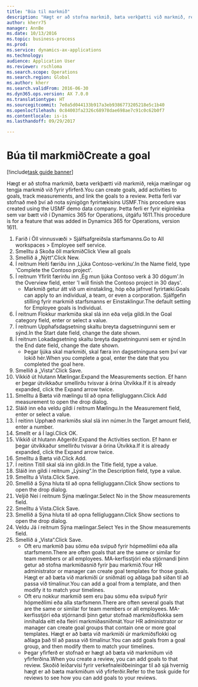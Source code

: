 ```yaml
--- 
title: "Búa til markmið"
description: "Hægt er að stofna markmið, bæta verkþætti við markmið, rekja mælingar og tengja markmið við fyrir yfirferð."
author: kherr75
manager: AnnBe
ms.date: 10/13/2016
ms.topic: business-process
ms.prod: 
ms.service: dynamics-ax-applications
ms.technology: 
audience: Application User
ms.reviewer: rschloma
ms.search.scope: Operations
ms.search.region: Global
ms.author: kherr
ms.search.validFrom: 2016-06-30
ms.dyn365.ops.version: AX 7.0.0
ms.translationtype: HT
ms.sourcegitcommit: 7e0a5d044133b917a3eb9386773205218e5c1b40
ms.openlocfilehash: 0c84003fa2326c68978dae698ae7c91c0c62b0f7
ms.contentlocale: is-is
ms.lasthandoff: 09/29/2017

---
```

# <a name="create-a-goal"></a><span data-ttu-id="16154-103">Búa til markmið</span><span class="sxs-lookup"><span data-stu-id="16154-103">Create a goal</span></span>

[!include[task guide banner](../../includes/task-guide-banner.md)]

<span data-ttu-id="16154-104">Hægt er að stofna markmið, bæta verkþætti við markmið, rekja mælingar og tengja markmið við fyrir yfirferð.</span><span class="sxs-lookup"><span data-stu-id="16154-104">You can create goals, add activities to goals, track measurements, and link the goals to a review.</span></span> <span data-ttu-id="16154-105">Þetta ferli var stofnað með því að nota sýnigögn fyrirtækisins USMF.</span><span class="sxs-lookup"><span data-stu-id="16154-105">This procedure was created using the USMF demo data company.</span></span> <span data-ttu-id="16154-106">Þetta ferli er fyrir eiginleika sem var bætt við í Dynamics 365 for Operations, útgáfu 1611.</span><span class="sxs-lookup"><span data-stu-id="16154-106">This procedure is for a feature that was added in Dynamics 365 for Operations, version 1611.</span></span>

1. <span data-ttu-id="16154-107">Farið í Öll vinnusvæði > Sjálfsafgreiðsla starfsmanns.</span><span class="sxs-lookup"><span data-stu-id="16154-107">Go to All workspaces > Employee self service.</span></span>
2. <span data-ttu-id="16154-108">Smelltu á Skoða öll markmið</span><span class="sxs-lookup"><span data-stu-id="16154-108">Click View all goals</span></span>
3. <span data-ttu-id="16154-109">Smellið á „Nýtt“.</span><span class="sxs-lookup"><span data-stu-id="16154-109">Click New.</span></span>
4. <span data-ttu-id="16154-110">Í reitnum Heiti færiðu inn ‚Ljúka Contoso-verkinu‘.</span><span class="sxs-lookup"><span data-stu-id="16154-110">In the Name field, type 'Complete the Contoso project'.</span></span>
5. <span data-ttu-id="16154-111">Í reitnum Yfirlit færirðu inn ‚Ég mun ljúka Contoso verk á 30 dögum'.</span><span class="sxs-lookup"><span data-stu-id="16154-111">In the Overview field, enter 'I will finish the Contoso project in 30 days'.</span></span>
    * <span data-ttu-id="16154-112">Markmið getur átt við um einstakling, hóp eða jafnvel fyrirtæki.</span><span class="sxs-lookup"><span data-stu-id="16154-112">Goals can apply to an individual, a team, or even a corporation.</span></span> <span data-ttu-id="16154-113">Sjálfgefin stilling fyrir markmið starfsmanns er Einstaklingur.</span><span class="sxs-lookup"><span data-stu-id="16154-113">The default setting for Employee goals is Individual.</span></span>  
6. <span data-ttu-id="16154-114">Í reitnum Flokkur markmiða skal slá inn eða velja gildi.</span><span class="sxs-lookup"><span data-stu-id="16154-114">In the Goal category field, enter or select a value.</span></span>
7. <span data-ttu-id="16154-115">Í reitnum Upphafsdagsetning skaltu breyta dagsetningunni sem er sýnd.</span><span class="sxs-lookup"><span data-stu-id="16154-115">In the Start date field, change the date shown.</span></span>
8. <span data-ttu-id="16154-116">Í reitnum Lokadagsetning skaltu breyta dagsetningunni sem er sýnd.</span><span class="sxs-lookup"><span data-stu-id="16154-116">In the End date field, change the date shown.</span></span>
    * <span data-ttu-id="16154-117">Þegar ljúka skal markmiði, skal færa inn dagsetninguna sem því var lokið hér.</span><span class="sxs-lookup"><span data-stu-id="16154-117">When you complete a goal, enter the date that you completed the goal here.</span></span>  
9. <span data-ttu-id="16154-118">Smellið á „Vista“.</span><span class="sxs-lookup"><span data-stu-id="16154-118">Click Save.</span></span>
10. <span data-ttu-id="16154-119">Víkkið út hlutann Mælingar.</span><span class="sxs-lookup"><span data-stu-id="16154-119">Expand the Measurements section.</span></span> <span data-ttu-id="16154-120">Ef hann er þegar útvíkkaður smellirðu tvisvar á örina Útvíkka.</span><span class="sxs-lookup"><span data-stu-id="16154-120">If it is already expanded, click the Expand arrow twice.</span></span>
11. <span data-ttu-id="16154-121">Smelltu á Bæta við mælingu til að opna felligluggann.</span><span class="sxs-lookup"><span data-stu-id="16154-121">Click Add measurement to open the drop dialog.</span></span>
12. <span data-ttu-id="16154-122">Sláið inn eða veldu gildi í reitnum Mælingu.</span><span class="sxs-lookup"><span data-stu-id="16154-122">In the Measurement field, enter or select a value.</span></span>
13. <span data-ttu-id="16154-123">Í reitinn Upphæð markmiðs skal slá inn númer.</span><span class="sxs-lookup"><span data-stu-id="16154-123">In the Target amount field, enter a number.</span></span>
14. <span data-ttu-id="16154-124">Smellt er á Í lagi.</span><span class="sxs-lookup"><span data-stu-id="16154-124">Click OK.</span></span>
15. <span data-ttu-id="16154-125">Víkkið út hlutann Aðgerðir.</span><span class="sxs-lookup"><span data-stu-id="16154-125">Expand the Activities section.</span></span> <span data-ttu-id="16154-126">Ef hann er þegar útvíkkaður smellirðu tvisvar á örina Útvíkka.</span><span class="sxs-lookup"><span data-stu-id="16154-126">If it is already expanded, click the Expand arrow twice.</span></span>
16. <span data-ttu-id="16154-127">Smelltu á Bæta við.</span><span class="sxs-lookup"><span data-stu-id="16154-127">Click Add.</span></span>
17. <span data-ttu-id="16154-128">Í reitinn Titill skal slá inn gildi.</span><span class="sxs-lookup"><span data-stu-id="16154-128">In the Title field, type a value.</span></span>
18. <span data-ttu-id="16154-129">Sláið inn gildi í reitnum „Lýsing“.</span><span class="sxs-lookup"><span data-stu-id="16154-129">In the Description field, type a value.</span></span>
19. <span data-ttu-id="16154-130">Smelltu á Vista.</span><span class="sxs-lookup"><span data-stu-id="16154-130">Click Save.</span></span>
20. <span data-ttu-id="16154-131">Smellið á Sýna hluta til að opna felligluggann.</span><span class="sxs-lookup"><span data-stu-id="16154-131">Click Show sections to open the drop dialog.</span></span>
21. <span data-ttu-id="16154-132">Veljið Nei í reitnum Sýna mælingar.</span><span class="sxs-lookup"><span data-stu-id="16154-132">Select No in the Show measurements field.</span></span>
22. <span data-ttu-id="16154-133">Smelltu á Vista.</span><span class="sxs-lookup"><span data-stu-id="16154-133">Click Save.</span></span>
23. <span data-ttu-id="16154-134">Smellið á Sýna hluta til að opna felligluggann.</span><span class="sxs-lookup"><span data-stu-id="16154-134">Click Show sections to open the drop dialog.</span></span>
24. <span data-ttu-id="16154-135">Veldu Já í reitnum Sýna mælingar.</span><span class="sxs-lookup"><span data-stu-id="16154-135">Select Yes in the Show measurements field.</span></span>
25. <span data-ttu-id="16154-136">Smellið á „Vista“.</span><span class="sxs-lookup"><span data-stu-id="16154-136">Click Save.</span></span>
    * <span data-ttu-id="16154-137">Oft eru markmið þau sömu eða svipuð fyrir hópmeðlimi eða alla starfsmenn.</span><span class="sxs-lookup"><span data-stu-id="16154-137">There are often goals that are the same or similar for team members or all employees.</span></span>     <span data-ttu-id="16154-138">MA-kerfisstjóri eða stjórnandi þinn getur að stofna markmiðasnið fyrir þau markmið.</span><span class="sxs-lookup"><span data-stu-id="16154-138">Your HR administrator or manager can create goal templates for those goals.</span></span> <span data-ttu-id="16154-139">Hægt er að bæta við markmiði úr sniðmáti og aðlaga það síðan til að passa við tímalínur.</span><span class="sxs-lookup"><span data-stu-id="16154-139">You can add a goal from a template, and then modify it to match your timelines.</span></span>  
    * <span data-ttu-id="16154-140">Oft eru nokkur markmið sem eru þau sömu eða svipuð fyrir hópmeðlimi eða alla starfsmenn.</span><span class="sxs-lookup"><span data-stu-id="16154-140">There are often several goals that are the same or similar for team members or all employees.</span></span>     <span data-ttu-id="16154-141">MA-kerfisstjóri eða stjórnandi þinn getur stofnað markmiðsflokka sem innihalda eitt eða fleiri markmiðasniðmát.</span><span class="sxs-lookup"><span data-stu-id="16154-141">Your HR administrator or manager can create goal groups that contain one or more goal templates.</span></span> <span data-ttu-id="16154-142">Hægt er að bæta við markmiði úr markmiðsflokki og aðlaga það til að passa við tímalínur.</span><span class="sxs-lookup"><span data-stu-id="16154-142">You can add goals from a goal group, and then modify them to match your timelines.</span></span>  
    * <span data-ttu-id="16154-143">Þegar yfirferð er stofnað er hægt að bæta við markmiðum við yfirferðina.</span><span class="sxs-lookup"><span data-stu-id="16154-143">When you create a review, you can add goals to that review.</span></span> <span data-ttu-id="16154-144">Skoðið leiðarvísi fyrir verkefnaleiðbeiningar til að sjá hvernig hægt er að bæta markmiðum við yfirferðir.</span><span class="sxs-lookup"><span data-stu-id="16154-144">Refer to the task guide for reviews to see how you can add goals to your reviews.</span></span>  



